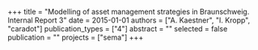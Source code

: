 +++
title = "Modelling of asset management strategies in Braunschweig. Internal Report 3"
date = 2015-01-01
authors = ["A. Kaestner", "I. Kropp", "caradot"]
publication_types = ["4"]
abstract = ""
selected = false
publication = ""
projects = ["sema"]
+++


